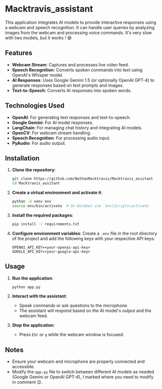 # Macktravis_assistant
This application integrates AI models to provide interactive responses using a webcam and speech recognition. It can handle user queries by analyzing images from the webcam and processing voice commands.
It's very slow with two models, but it works ! 😅 

## Features

- **Webcam Stream**: Captures and processes live video feed.
- **Speech Recognition**: Converts spoken commands into text using OpenAI's Whisper model.
- **AI Responses**: Uses Google Gemini 1.5 (or optionally OpenAI GPT-4) to generate responses based on text prompts and images.
- **Text-to-Speech**: Converts AI responses into spoken words.

## Technologies Used

- **OpenAI**: For generating text responses and text-to-speech.
- **Google Gemini**: For AI model responses.
- **LangChain**: For managing chat history and integrating AI models.
- **OpenCV**: For webcam stream handling.
- **Speech Recognition**: For processing audio input.
- **PyAudio**: For audio output.

## Installation

1. **Clone the repository**:
   ```bash
   git clone https://github.com/NathanMacktravis/Macktravis_assitant
   cd Macktravis_assitant
   ```

2. **Create a virtual environment and activate it**:
   ```bash
   python -m venv env
   source env/bin/activate  # On Windows use `env\Scripts\activate`
   ```

3. **Install the required packages**:
   ```bash
   pip install -r requirements.txt
   ```

4. **Configure environment variables**:
   Create a `.env` file in the root directory of the project and add the following keys with your respective API keys:

   ```env
   OPENAI_API_KEY=<your-openai-api-key>
   GOOGLE_API_KEY=<your-google-api-key>
   ```

## Usage

1. **Run the application**:
   ```bash
   python app.py
   ```

2. **Interact with the assistant**:
   - Speak commands or ask questions to the microphone.
   - The assistant will respond based on the AI model's output and the webcam feed.

3. **Stop the application**:
   - Press `ESC` or `q` while the webcam window is focused.

## Notes

- Ensure your webcam and microphone are properly connected and accessible.
- Modify the `app.py` file to switch between different AI models as needed (Google Gemini or OpenAI GPT-4), I marked where you need to modify in comment 😉. 
